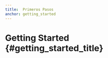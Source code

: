 ```yaml
---
title:  Primeros Pasos
anchor: getting_started
---
```


# Getting Started {#getting_started_title}

